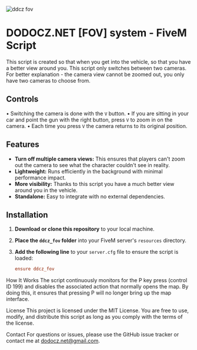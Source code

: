 ![ddcz fov](https://github.com/user-attachments/assets/bdca8fb7-a324-4312-bded-b936d70cde9a)
# DODOCZ.NET [FOV] system - FiveM Script


This script is created so that when you get into the vehicle, so that you have a better view around you.
This script only switches between two cameras.
For better explanation - the camera view cannot be zoomed out, you only have two cameras to choose from.

## Controls
• Switching the camera is done with the `V` button.
• If you are sitting in your car and point the gun with the right button, press `V` to zoom in on the camera.
• Each time you press `V` the camera returns to its original position.


## Features

- **Turn off multiple camera views:** This ensures that players can't zoom out the camera to see what the character couldn't see in reality.
- **Lightweight:** Runs efficiently in the background with minimal performance impact.
- **More visibility:** Thanks to this script you have a much better view around you in the vehicle.
- **Standalone:** Easy to integrate with no external dependencies.

## Installation

1. **Download or clone this repository** to your local machine.
2. **Place the `ddcz_fov` folder** into your FiveM server's `resources` directory.
3. **Add the following line** to your `server.cfg` file to ensure the script is loaded:

   ```cfg
   ensure ddcz_fov

How It Works
The script continuously monitors for the P key press (control ID 199) and disables the associated action that normally opens the map. By doing this, it ensures that pressing P will no longer bring up the map interface.

License
This project is licensed under the MIT License. You are free to use, modify, and distribute this script as long as you comply with the terms of the license.

Contact
For questions or issues, please use the GitHub issue tracker or contact me at dodocz.net@gmail.com.
